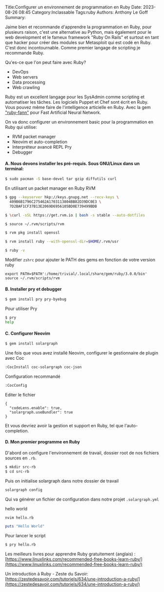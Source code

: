 Title:Configurer un environnement de programmation en Ruby
Date: 2023-08-26 08:45
Category:Inclassable
Tags:ruby
Authors: Anthony Le Goff
Summary:

Jaime bien et recommande d'apprendre la programmation en Ruby, pour plusieurs raison, c'est une alternative au Python, mais également pour le web development et le fameux framework "Ruby On Rails" et surtout en tant que hacker pour créer des modules sur Metasploit qui est codé en Ruby. C'est donc incontournable. Comme premier langage de scripting je recommande Ruby.

Qu'es-ce que l'on peut faire avec Ruby?

* DevOps
* Web servers
* Data processing
* Web crawling

Ruby est un excellent langage pour les SysAdmin comme scripting et automatiser les tâches. Les logiciels Puppet et Chef sont écrit en Ruby. Vous pouvez même faire de l'intelligence articielle en Ruby. Avec la gem ["ruby-fann"](https://github.com/libfann/fann) pour Fast Artificial Neural Network.

On va donc configurer un environnement basic pour la programmation en Ruby qui utilise:

* RVM packet manager
* Neovim et auto-completion
* Interpréteur avancé REPL Pry
* Debugger

#### A. Nous devons installer les pré-requis. Sous GNU/Linux dans un terminal:

```bash
$ sudo pacman -S base-devel tar gzip diffutils curl
```

En utilisant un packet manager en Ruby RVM
```bash
$ gpg --keyserver hkp://keys.gnupg.net --recv-keys \
  409B6B1796C275462A1703113804BB82D39DC0E3 \
  7D2BAF1CF37B13E2069D6956105BD0E739499BDB

$ \curl -sSL https://get.rvm.io | bash -s stable --auto-dotfiles

$ source ~/.rvm/scripts/rvm

$ rvm pkg install openssl

$ rvm install ruby --with-openssl-dir=$HOME/.rvm/usr

$ ruby -v
```

Modifier `zshrc` pour ajouter le PATH des gems en fonction de votre version ruby
```
export PATH=$PATH':/home/trivial/.local/share/gem/ruby/3.0.0/bin'
source ~/.rvm/scripts/rvm
```

#### B. Installer pry et debugger

```bash
$ gem install pry pry-byebug
```

Pour utiliser Pry
```bash
$ pry
help
```

#### C. Configurer Neovim

```bash
$ gem install solargraph
```

Une fois que vous avez installé Neovim, configurer le gestionnaire de plugin avec Coc

```txt
:CocInstall coc-solargraph coc-json
```

Configuration recommandé

```txt
:CocConfig
```
Editer le fichier
```
{
  "codeLens.enable": true,
  "solargraph.useBundler": true
}
```

Et vous devriez avoir la gestion et support en Ruby, tel que l'auto-completion.

#### D. Mon premier programme en Ruby

D'abord on configure l'environnement de travail, dossier root de nos fichiers sources en `.rb`.

```bash
$ mkdir src-rb
$ cd src-rb
```

Puis on initialise solargraph dans notre dossier de travail

```bash
solargraph config
```

Qui va générer un fichier de configuration dans notre projet `.solargraph.yml`

hello world
```bash
nvim hello.rb
```

```ruby
puts "Hello World"
```

Pour lancer le script
```bash
$ pry hello.rb
```

Les meilleurs livres pour apprendre Ruby gratuitement (anglais) : [https://www.linuxlinks.com/recommended-free-books-learn-ruby/](https://www.linuxlinks.com/recommended-free-books-learn-ruby/)

Un introduction à Ruby - Zeste du Savoir: [https://zestedesavoir.com/tutoriels/634/une-introduction-a-ruby/](https://zestedesavoir.com/tutoriels/634/une-introduction-a-ruby/)
